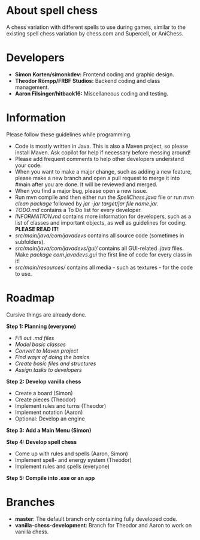 # About spell chess
A chess variation with different spells to use during games, similar to the existing spell chess variation by chess.com and Supercell, or AniChess.

# Developers
- **Simon Korten/simonkdev:** Frontend coding and graphic design.
- **Theodor Römpp/FRBF Studios:** Backend coding and class management.
- **Aaron Filsinger/hitback16:** Miscellaneous coding and testing.

# Information
Please follow these guidelines while programming.

- Code is mostly written in Java. This is also a Maven project, so please install Maven. Ask copilot for help if necessary before messing around!
- Please add frequent comments to help other developers understand your code.
- When you want to make a major change, such as adding a new feature, please make a new branch and open a pull request to merge it into #main after you are done. It will be reviewed and merged.
- When you find a major bug, please open a new issue.
- Run mvn compile and then either run the *SpellChess.java* file or run *mvn clean package* followed by *jar -jar target/*jar file name*.jar*.
- *TODO.md* contains a To Do list for every developer.
- *INFORMATION.md* contains more information for developers, such as a list of classes and important objects, as well as guidelines for coding. **PLEASE READ IT!**
- *src/main/java/com/javadevs* contains all source code (sometimes in subfolders).
- *src/main/java/com/javadevs/gui/* contains all GUI-related *.java* files. Make *package com.javadevs.gui* the first line of code for every class in it!
- *src/main/resources/* contains all media - such as textures - for the code to use.

# Roadmap
Cursive things are already done.

**Step 1: Planning (everyone)**
- *Fill out .md files*
- *Model basic classes*
- *Convert to Maven project*
- *Find ways of doing the basics*
- *Create basic files and structures*
- *Assign tasks to developers*

**Step 2: Develop vanilla chess**
- Create a board (Simon)
- Create pieces (Theodor)
- Implement rules and turns (Theodor)
- Implement notation (Aaron)
- Optional: Develop an engine

**Step 3: Add a Main Menu (Simon)**

**Step 4: Develop spell chess**
- Come up with rules and spells (Aaron, Simon)
- Implement spell- and energy system (Theodor)
- Implement rules and spells (everyone)

**Step 5: Compile into .exe or an app**

# Branches
- **master**: The default branch only containing fully developed code.
- **vanilla-chess-development**: Branch for Theodor and Aaron to work on vanilla chess.
